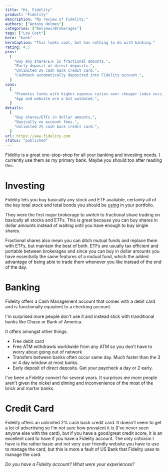 ```yaml
---
title: "Hi, Fidelity"
product: "Fidelity"
description: "My review of Fidelity."
authors: ["Antony Holmes"]
categories: ["Reviews/Brokerages"]
tags: ["Low Cost"]
hero: "bank"
heroCaption: "This looks cool, but has nothing to do with banking."
rating: 4.5
pros:
  [
    "Buy any share/ETF in fractional amounts.",
    "Early deposit of direct deposits.",
    "Unlimited 2% cash back credit card.",
    "Cashback automatically deposited into Fidelity account.",
  ]
cons:
  [
    "Promotes funds with higher expense ratios over cheaper index versions.",
    "App and website are a bit outdated.",
  ]
details:
  [
    "Buy shares/ETFs in dollar amounts.",
    "Basically no account fees.",
    "Unlimited 2% cash back credit card.",
  ]
url: https://www.fidelity.com
status: "published"
---
```


Fidelity is a great one-stop-shop for all your banking and investing needs. I currently use them as my primary bank. Maybe you should too after reading this.

<!-- end -->

# Investing

Fidelity lets you buy basically any stock and ETF available, certainly all of the key total stock and total bonds you should be [using](/blog/2021-12-09-the-vanilla-investor) in your portfolio.

They were the first major brokerage to switch to fractional share trading on basically all stocks and ETFs. This is great because you can buy shares in dollar amounts instead of waiting until you have enough to buy single shares.

Fractional shares also mean you can ditch mutual funds and replace them with ETFs, but maintain the best of both. ETFs are usually tax efficient and portable between brokerages and since you can buy in dollar amounts you have essentially the same features of a mutual fund, which the added advantage of being able to trade them whenever you like instead of the end of the day.

# Banking

Fidelity offers a Cash Management account that comes with a debit card and is functionally equialent to a checking account.

I'm surprised more people don't use it and instead stick with tranditional banks like Chase or Bank of America.

It offers amongst other things:

- Free debit card
- Free ATM withdrawls worldwide from any ATM so you don't have to worry about going out of network
- Transfers between banks often occur same day. Much faster than the 3 or 4 day window at most banks.
- Early deposit of direct deposits. Get your paycheck a day or 2 early.

I've been a Fidelity convert for several years. It surprises me more people aren't given the nickel and diming and inconvenience of the most of the brick and mortar banks.

# Credit Card

Fidelity offers an unlimited 2% cash back credit card. It doesn't seem to get a lot of advertising so I'm not sure how prevalent it is (I've never seen anyone else with the card), but if you have a good/great credit score, it is an excellent card to have if you have a Fidelity account. The only criticism I have is the rather basic and not very user friendly website you have to use to manage the card, but this is more a fault of US Bank that Fidelity uses to manage the card.

<!-- <div class="conclusion">
<h2>What"s not to love?</h2>
<ol>
    <li>Buy shares/ETFs in dollar amounts.</li>
    <li>Basically no account fees.</li>
    <li>Unlimited 2% cash back credit card.</li>
</ol>
</div> -->

_Do you have a Fidelity account? What were your experiences?_

